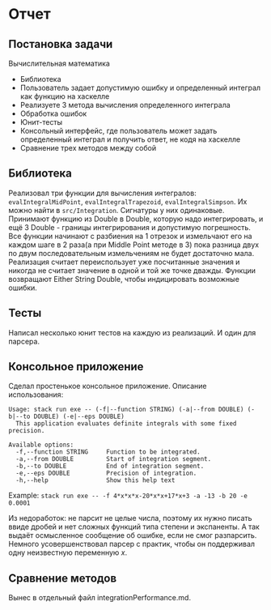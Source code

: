 # Отчет
## Постановка задачи

Вычислительная математика

- Библиотека
- Пользователь задает допустимую ошибку и определенный интеграл как функцию на хаскелле
- Реализуете 3 метода вычисления определенного интеграла
- Обработка ошибок
- Юнит-тесты
- Консольный интерфейс, где пользователь может задать определенный интеграл и получить ответ, не кодя на хаскелле
- Сравнение трех методов между собой

## Библиотека

Реализовал три функции для вычисления интегралов: `evalIntegralMidPoint`, `evalIntegralTrapezoid`, `evalIntegralSimpson`. Их можно найти в `src/Integration`. 
Сигнатуры у них одинаковые. Принимают функцию из Double в Double, которую надо интегрировать, и ещё 3 Double - границы интегрирования и допустимую погрешность.
Все функции начинают с разбиения на 1 отрезок и измельчают его на каждом шаге в 2 раза(а при Middle Point методе в 3) пока разница двух по двум последовательным измельчениям не будет достаточно мала.
Реализация считает переиспользует уже посчитанные значения и никогда не считает значение в одной и той же точке дважды.
Функции возвращают Either String Double, чтобы индицировать возможные ошибки.

## Тесты

Написал несколько юнит тестов на каждую из реализаций. И один для парсера.

## Консольное приложение

Сделал простенькое консольное приложение. Описание использования:

```
Usage: stack run exe -- (-f|--function STRING) (-a|--from DOUBLE) (-b|--to DOUBLE) (-e|--eps DOUBLE)
  This application evaluates definite integrals with some fixed precision.

Available options:
  -f,--function STRING     Function to be integrated.
  -a,--from DOUBLE         Start of integration segment.
  -b,--to DOUBLE           End of integration segment.
  -e,--eps DOUBLE          Precision of integration.
  -h,--help                Show this help text
 ```
 
 Example: `stack run exe -- -f 4*x*x*x-20*x*x+17*x+3 -a -13 -b 20 -e 0.0001`
 
 Из недоработок: не парсит не целые числа, поэтому их нужно писать ввиде дробей и нет сложных функций типа степени и экспаненты.
 А так выдаёт осмысленное сообщение об ошибке, если не смог разпарсить. Немного усовершенствовал парсер с практик, чтобы он поддерживал одну неизвестную переменную $x$.
 
 ## Сравнение методов
 
 Вынес в отдельный файл integrationPerformance.md.
